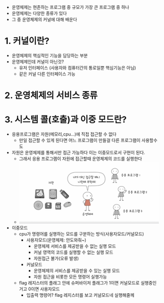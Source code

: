 - 운영체제는 현존하는 프로그램 중 규모가 가장 큰 프로그램 중 하나
- 운영체제는 다양한 종류가 있다
- 그 중 운영체제의 커널에 대해 배운다

# 1.  커널이란?
- 운영체제의 핵심적인 기능을 담당하는 부분
- 운영체제인데 커널이 아닌것?
	- 유저 인터페이스 (사용자와 컴퓨터간의 통로일뿐 핵심기능은 아님)
	- 같은 커널 다른 인터페이스 가능
# 2. 운영체제의 서비스 종류
# 3. 시스템 콜(호출)과 이중 모드란?
- 응용프로그램은 자원(메모리,cpu...)에 직접 접근할 수 없다
	- 만일 접근할 수 있게 된다면 어느 프로그램이 만들걸 다른 프로그램이 사용할수도
- 자원은 운영체제를 통해서만 접근 가능하다 이는 이중모드로서 구현이 된다.
	- 그래서 응용 프로그램이 자원에 접근할때 운영체제의 코드를 실행한다
	- ![](../../pic/Screenshot%203.png)
- 이중모드
	- cpu가 명령어를 실행하는 모드를 구분하는 방식(사용자모드/커널모드)
		- 사용자모드(운영체제: 안도와줘~)
			- 운영체제 서비스를 제공받을 수 없는 실행 모드
			- 커널 영역의 코드를 실행할 수 없는 실행 모드
			- 자원접근 불가(오류 발생)
		- 커널모드
			- 운영체제의 서비스를 제공받을 수 있는 실행 모드
			- 자원 접근을 비롯한 모든 명령어 실행가능
	- flag 레지스터의 플래그 안에 슈퍼바이저 플래그가 1이면 커널모드로 실행중인거고 0이면 사용자모드
		- 입출력 명령어? flag 레지스터를 보고 커널모드네 실행해줄께